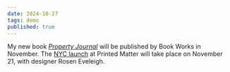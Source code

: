 ```yaml
---
date: 2024-10-27
tags: demo
published: true
---
```

My new book [*Property Journal*](https://bookworks.org.uk/publishing/shop/property-journal/) will be published by Book Works in November. The [NYC launch](https://www.printedmatter.org/programs/events/1958) at Printed Matter will take place on November 21, with designer Rosen Eveleigh.